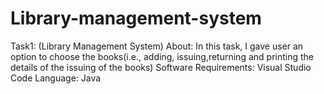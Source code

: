 # Library-management-system
Task1: (Library Management System) About: In this task, I gave user an option to choose the books(i.e., adding, issuing,returning and printing the details of the issuing of the books) Software Requirements: Visual Studio Code Language: Java
